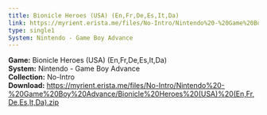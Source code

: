 ```yaml
---
title: Bionicle Heroes (USA) (En,Fr,De,Es,It,Da)
link: https://myrient.erista.me/files/No-Intro/Nintendo%20-%20Game%20Boy%20Advance/Bionicle%20Heroes%20(USA)%20(En,Fr,De,Es,It,Da).zip
type: single1
System: Nintendo - Game Boy Advance
---
```

<b>Game:</b> Bionicle Heroes (USA) (En,Fr,De,Es,It,Da)<br>
<b>System:</b> Nintendo - Game Boy Advance<br>
<b>Collection:</b> No-Intro<br>
<b>Download:</b> https://myrient.erista.me/files/No-Intro/Nintendo%20-%20Game%20Boy%20Advance/Bionicle%20Heroes%20(USA)%20(En,Fr,De,Es,It,Da).zip